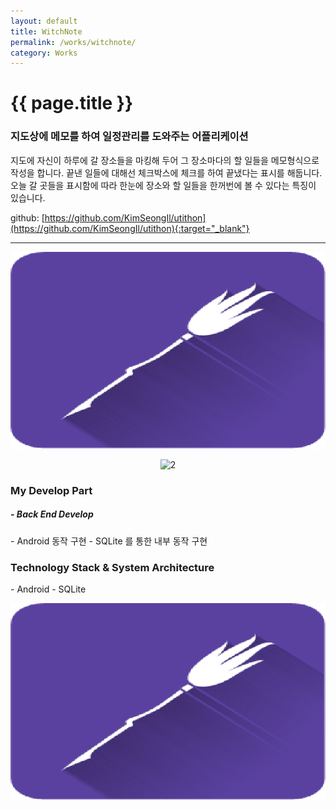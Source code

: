 ```yaml
---
layout: default
title: WitchNote
permalink: /works/witchnote/
category: Works
---
```


# {{ page.title }}

### 지도상에 메모를 하여 일정관리를 도와주는 어플리케이션

지도에 자신이 하루에 갈 장소들을 마킹해 두어 그 장소마다의 할 일들을 메모형식으로 작성을 합니다. 끝낸 일들에 대해선 체크박스에 체크를 하여 끝냈다는 표시를 해둡니다. 오늘 갈 곳들을 표시함에 따라 한눈에 장소와 할 일들을 한꺼번에 볼 수 있다는 특징이 있습니다.

 
github: [https://github.com/KimSeongIl/utithon](https://github.com/KimSeongIl/utithon){:target="_blank"}

---
<p align="center"><img src="/img/witchnote/witchnote.png" alt="1" class="img-responsive"/></p>
<p align="center"><img src="/img/witchnote/witchnote2.png" alt="2" class="img-responsive"/></p>

<h3 class="section">My Develop Part</h3>
<h5> - Back End Develop</h5>
- Android 동작 구현
- SQLite 를 통한 내부 동작 구현


<h3 class="section">Technology Stack & System Architecture</h3>
- Android
- SQLite


<p align="center"><img src="/img/witchnote/witchnote.png" alt="Daldi" class="img-responsive"/></p>